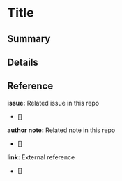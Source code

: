 # Title
<!-- 
TIL을 작성할 때에는 해당 노트의 제목과 관련한 내용만 작성합니다.
추가적인 개념을 설명할 필요가 있다면, 해당 개념에 대한 노트를 새롭게 작성합니다.
이후 해당 개념 노트를 Reference에 링크합니다.

ex) 버블 정렬에 대해 설명하기 위해, Array 자료형을 설명해야할 경우 -> Array 노트 생성
-->

## Summary
<!-- A brief overview of the topic. -->

## Details
<!--
  Detailed explanation of the topic.
  Additional information and examples.
-->

## Reference
<!-- 사용하지 않는 레퍼런스 종류는 삭제 후 업로드 -->

**issue:** Related issue in this repo
- []
  
**author note:** Related note in this repo
- []

**link:** External reference
- []